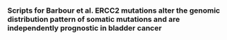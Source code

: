 
### Scripts for Barbour et al. ERCC2 mutations alter the genomic distribution pattern of somatic mutations and are independently prognostic in bladder cancer 
